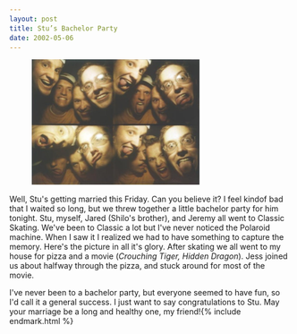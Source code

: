 ```yaml
---
layout: post
title: Stu’s Bachelor Party
date: 2002-05-06
---
```


<figure class="alignleft">
    <img src="/assets/images/2002-05-06-stusbachparty.jpg" style="width: 300px;" alt="Stu's Bachelor Party" />
</figure>

Well, Stu's getting married this Friday. Can you believe it? I feel kindof bad that I waited so long, but we threw together a little bachelor party for him tonight. Stu, myself, Jared (Shilo's brother), and Jeremy all went to Classic Skating. We've been to Classic a lot but I've never noticed the Polaroid machine. When I saw it I realized we had to have something to capture the memory. Here's the picture in all it's glory.
After skating we all went to my house for pizza and a movie (_Crouching Tiger, Hidden Dragon_). Jess joined us about halfway through the pizza, and stuck around for most of the movie.

I've never been to a bachelor party, but everyone seemed to have fun, so I'd call it a general success. I just want to say congratulations to Stu. May your marriage be a long and healthy one, my friend!{% include endmark.html %}